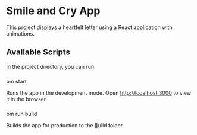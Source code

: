 # Smile and Cry App

This project displays a heartfelt letter using a React application with animations.

## Available Scripts

In the project directory, you can run:

### 
pm start

Runs the app in the development mode.
Open [http://localhost:3000](http://localhost:3000) to view it in the browser.

### 
pm run build

Builds the app for production to the uild folder.
